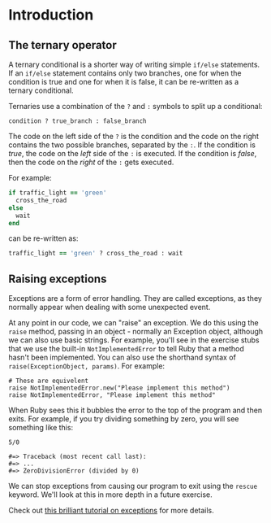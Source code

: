 # Introduction

## The ternary operator

A ternary conditional is a shorter way of writing simple `if/else` statements. 
If an `if/else` statement contains only two branches, one for when the condition is true and one for when it is false, it can be re-written as a ternary conditional.

Ternaries use a combination of the `?` and `:` symbols to split up a conditional:
```
condition ? true_branch : false_branch
```

The code on the left side of the `?` is the condition and the code on the right contains the two possible branches, separated by the `:`. 
If the condition is _true_, the code on the _left_ side of the `:` is executed.
If the condition is _false_, then the code on the _right_ of the `:` gets executed.

For example:

```ruby
if traffic_light == 'green'
  cross_the_road
else
  wait
end
```

can be re-written as:

```ruby
traffic_light == 'green' ? cross_the_road : wait
```

## Raising exceptions

Exceptions are a form of error handling.
They are called exceptions, as they normally appear when dealing with some unexpected event.

At any point in our code, we can "raise" an exception. 
We do this using the `raise` method, passing in an object - normally an Exception object, although we can also use basic strings.
For example, you'll see in the exercise stubs that we use the built-in `NotImplementedError` to tell Ruby that a method hasn't been implemented.
You can also use the shorthand syntax of `raise(ExceptionObject, params)`. 
For example:

```
# These are equivelent
raise NotImplementedError.new("Please implement this method")
raise NotImplementedError, "Please implement this method"
```

When Ruby sees this it bubbles the error to the top of the program and then exits.
For example, if you try dividing something by zero, you will see something like this:
```
5/0

#=> Traceback (most recent call last):
#=> ...
#=> ZeroDivisionError (divided by 0)
```

We can stop exceptions from causing our program to exit using the `rescue` keyword.
We'll look at this in more depth in a future exercise.

Check out [this brilliant tutorial on exceptions](https://www.honeybadger.io/blog/a-beginner-s-guide-to-exceptions-in-ruby/) for more details.
